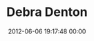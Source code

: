 ---
title: "Debra Denton"
date: 2012-06-06 19:17:48 00:00
permalink: /debra47
twitter: ""
likes: [482,785,703]
id: 865
gravatar: "http://www.gravatar.com/avatar/dfa40e342fdb68c034dfa9d0dc00a5e8"
---